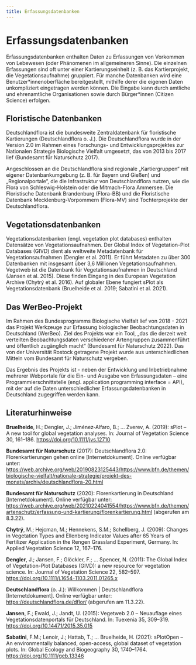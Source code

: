 ```yaml
---
title: Erfassungsdatenbanken
---
```


# Erfassungsdatenbanken

Erfassungsdatenbanken enthalten Daten zu Erfassungen von Vorkommen von Lebewesen (oder Phänomenen im allgemeineren Sinne). Die einzelnen Erfassungen sind oft unter einer Kartierungseinheit (z. B. das Kartierprojekt, die Vegetationsaufnahme) gruppiert. Für manche Datenbanken wird eine Benutzer\*innenoberfläche bereitgestellt, mithilfe derer die eigenen Daten unkompliziert eingetragen werden können. Die Eingabe kann durch amtliche und ehrenamtliche Organisationen sowie durch Bürger\*innen (Citizen Science) erfolgen.

## Floristische Datenbanken

Deutschlandflora ist die bundesweite Zentraldatenbank für floristische Kartierungen (Deutschlandflora o. J.). Die Deutschlandflora wurde in der Version 2.0 im Rahmen eines Forschungs- und Entwicklungsprojektes zur Nationalen Strategie Biologische Vielfalt umgesetzt, das von 2013 bis 2017 lief (Bundesamt für Naturschutz 2017).

Angeschlossen an die Deutschlandflora sind regionale „Kartiergruppen“ mit eigener Datenbankumgebung (z. B. für Bayern und Gießen) und „Regionalportale“, die die Infrastruktur von Deutschlandflora nutzen, wie die Flora von Schleswig-Holstein oder die Mitmach-Flora Ammersee. Die Floristische Datenbank Brandenburg (Flora-BB) und die Floristische Datenbank Mecklenburg-Vorpommern (Flora-MV) sind Tochterprojekte der Deutschlandflora.

## Vegetationsdatenbanken

Vegetationsdatenbanken (engl. vegetation plot databases) enthalten Datensätze von Vegetationsaufnahmen. Der Global Index of Vegetation-Plot Databases (GIVD) dient als weltweite Metadatenbank für Vegetationsaufnahmen (Dengler et al. 2011). Er führt Metadaten zu über 300 Datenbanken mit insgesamt über 3,6 Millionen Vegetationsaufnahmen. Vegetweb ist die Datenbank für Vegetationsaufnahmen in Deutschland (Jansen et al. 2015). Diese finden Eingang in des European Vegetation Archive (Chytrý et al. 2016). Auf globaler Ebene fungiert sPlot als Vegetationsdatenbank (Bruelheide et al. 2019; Sabatini et al. 2021).

## Das WerBeo-Projekt

Im Rahmen des Bundesprogramms Biologische Vielfalt lief von 2018 - 2021 das Projekt Werkzeuge zur Erfassung biologischer Beobachtungsdaten in Deutschland (WerBeo). Ziel des Projekts war ein Tool, „das die derzeit weit verteilten Beobachtungsdaten verschiedener Artengruppen zusammenführt und öffentlich zugänglich macht“ (Bundesamt für Naturschutz 2022). Das von der Universität Rostock getragene Projekt wurde aus unterschiedlichen Mitteln vom Bundesamt für Naturschutz vergeben.

Das Ergebnis des Projekts ist - neben der Entwicklung und Inbetriebnahme mehrerer Webportale für die Ein- und Ausgabe von Erfassungsdaten – eine Programmierschnittstelle (engl. application programming interface = API), mit der auf die Daten unterschiedlicher Erfassungsdatenbanken in Deutschland zugegriffen werden kann.

## Literaturhinweise

**Bruelheide**, H.; Dengler, J.; Jiménez‐Alfaro, B.; … Zverev, A. (2019): sPlot – A new tool for global vegetation analyses. In: Journal of Vegetation Science 30, 161–186. https://doi.org/10.1111/jvs.12710

**Bundesamt für Naturschutz** (2017): Deutschlandflora 2.0: Florenkartierungen gehen online [Internetdokument]. Online verfügbar unter: https://web.archive.org/web/20190823125443/https://www.bfn.de/themen/biologische-vielfalt/nationale-strategie/projekt-des-monats/archiv/deutschlandflora-20.html

**Bundesamt für Naturschutz** (2020): Florenkartierung in Deutschland [Internetdokument]. Online verfügbar unter: https://web.archive.org/web/20210224041554/https://www.bfn.de/themen/artenschutz/erfassung-und-kartierung/florenkartierung.html (abgerufen am 8.3.22).

**Chytrý**, M.; Hejcman, M.; Hennekens, S.M.; Schellberg, J. (2009): Changes in Vegetation Types and Ellenberg Indicator Values after 65 Years of Fertilizer Application in the Rengen Grassland Experiment, Germany. In: Applied Vegetation Science 12, 167–176.

**Dengler**, J.; Jansen, F.; Glöckler, F.; … Spencer, N. (2011): The Global Index of Vegetation-Plot Databases (GIVD): a new resource for vegetation science. In: Journal of Vegetation Science 22, 582–597. https://doi.org/10.1111/j.1654-1103.2011.01265.x

**Deutschlandflora** (o. J.): Willkommen | Deutschlandflora [Internetdokument]. Online verfügbar unter: https://deutschlandflora.de/dflor/ (abgerufen am 11.3.22).

**Jansen**, F.; Ewald, J.; Jandt, U. (2015): Vegetweb 2.0 – Neuauflage eines Vegetationsdatenportals für Deutschland. In: Tuexenia 35, 309–319. https://doi.org/10.14471/2015.35.015

**Sabatini**, F.M.; Lenoir, J.; Hattab, T.; … Bruelheide, H. (2021): sPlotOpen – An environmentally balanced, open-access, global dataset of vegetation plots. In: Global Ecology and Biogeography 30, 1740–1764. https://doi.org/10.1111/geb.13346
